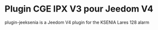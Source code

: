 # Plugin CGE IPX V3 pour Jeedom V4 

plugin-jeeksenia is a Jeedom V4 plugin for the KSENIA Lares 128 alarm

